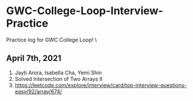 # GWC-College-Loop-Interview-Practice
Practice log for GWC College Loop! \

## April 7th, 2021
1. Jayti Arora, Isabella Cha, Yemi Shin
2. Solved Intersection of Two Arrays II
3. https://leetcode.com/explore/interview/card/top-interview-questions-easy/92/array/674/
